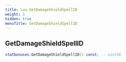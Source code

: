 ```yaml
---
title: Lua GetDamageShieldSpellID
weight: 1
hidden: true
menuTitle: GetDamageShieldSpellID
---
```

## GetDamageShieldSpellID
```lua
statbonuses:GetDamageShieldSpellID() const; -- uint16
```